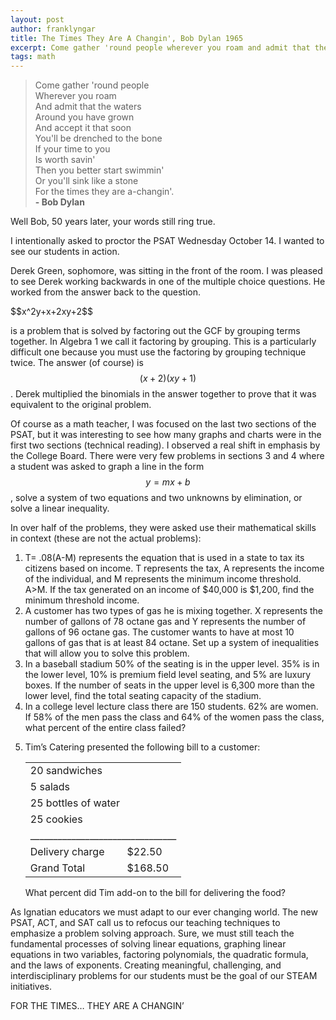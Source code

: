 ```yaml
---
layout: post
author: franklyngar
title: The Times They Are A Changin', Bob Dylan 1965
excerpt: Come gather 'round people wherever you roam and admit that the waters around you have grown and accept it that soon you'll be drenched to the bone if your time to you is worth savin' then you better start swimmin' or you'll sink like a stone for the times they are a-changin'. - Bob Dylan
tags: math
---
```

<blockquote>Come gather 'round people
<br>Wherever you roam
<br>And admit that the waters
<br>Around you have grown
<br>And accept it that soon
<br>You'll be drenched to the bone
<br>If your time to you
<br>Is worth savin'
<br>Then you better start swimmin'
<br>Or you'll sink like a stone
<br>For the times they are a-changin'.
<br><strong> - Bob Dylan</strong></blockquote>

Well Bob, 50 years later, your words still ring true.

I intentionally asked to proctor the PSAT Wednesday October 14.  I wanted to see our students in action.

Derek Green, sophomore, was sitting in the front of the room.  I was pleased to see Derek working backwards in one of the multiple choice questions.  He worked from the answer back to the question.

<p class="text-center">$$x^2y+x+2xy+2$$</p>

is a problem that is solved by factoring out the GCF by grouping terms together.  In Algebra 1 we call it factoring by grouping.  This is a particularly difficult one because you must use the factoring by grouping technique twice.
The answer (of course) is $$(x+2)(xy+1)$$.  Derek multiplied the binomials in the answer together to prove that it was equivalent to the original problem.

Of course as a math teacher, I was focused on the last two sections of the PSAT, but it was interesting to see how many graphs and charts were in the first two sections (technical reading).  I observed a real shift in emphasis by the College Board.  There were very few problems in sections 3 and 4 where a student was asked to graph a line in the form $$y=mx+b$$, solve a system of two equations and two unknowns by elimination, or solve a linear inequality.

In over half of the problems, they were asked use their mathematical skills in context (these are not the actual problems): 

<ol class="margin-bottom-list">
  <li>T= .08(A-M) represents the equation that is used in a state to tax its citizens based on income.  T represents the tax, A represents the income of the individual, and M represents the minimum income threshold.  A>M.  If the tax generated on an income of $40,000 is $1,200, find the minimum threshold income.</li>
  <li>A customer has two types of gas he is mixing together.  X represents the number of gallons of 78 octane gas and Y represents the number of gallons of 96 octane gas.  The customer wants to have at most 10 gallons of gas that is at least 84 octane.  Set up a system of inequalities that will allow you to solve this problem.</li>
  <li>In a baseball stadium 50% of the seating is in the upper level.  35% is in the lower level, 10% is premium field level seating, and 5% are luxury boxes.  If the number of seats in the upper level is 6,300 more than the lower level, find the total seating capacity of the stadium.</li>
  <li>In a college level lecture class there are 150 students.  62% are women.  If 58% of the men pass the class and 64% of the women pass the class, what percent of the entire class failed? </li>
  <li><p>Tim’s Catering presented the following bill to a customer:</p>
    <table>
      <tr>
        <td colspan="2">20 sandwiches</td>
      </tr>
      <tr>
        <td colspan="2">5 salads</td>
      </tr>
      <tr>
        <td colspan="2">25 bottles of water</td>
      </tr>
      <tr>
        <td colspan="2">25 cookies</td>
      </tr>
      <tr>
        <td colspan="2">________________________________</td>
      </tr>
      <tr>
        <td>Delivery charge</td><td>$22.50</td>
      </tr>
      <tr>
        <td>Grand Total</td><td>$168.50</td>
      </tr>      
    </table>
    <p>What percent did Tim add-on to the bill for delivering the food?</p>
  </li>
</ol>

As Ignatian educators we must adapt to our ever changing world.  The new PSAT, ACT, and SAT call us to refocus our teaching techniques to emphasize a problem solving approach.  Sure, we must still teach the fundamental processes of solving linear equations, graphing linear equations in two variables, factoring polynomials, the quadratic formula, and the laws of exponents.    Creating meaningful, challenging, and interdisciplinary problems for our students must be the goal of our STEAM initiatives.

FOR THE TIMES… THEY ARE A CHANGIN’
